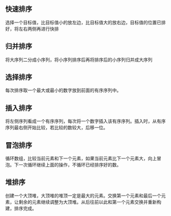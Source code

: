 ## 快速排序
选择一个目标值，比目标值小的放左边，比目标值大的放右边，目标值的位置已排好，将左右两侧再进行快排

## 归并排序
将大序列二分成小序列，将小序列排序后再将排序后的小序列归并成大序列

## 选择排序
每次排序取一个最大或最小的数字放到前面的有序序列中。

## 插入排序
将左侧序列看成一个有序序列，每次将一个数字插入该有序序列。插入时，从有序序列最右侧开始比较，若比较的数较大，后移一位。

## 冒泡排序
循环数组，比较当前元素和下一个元素，如果当前元素比下一个元素大，向上冒泡。下一次循环继续上面的操作，不循环已经排序好的数。

## 堆排序
创建一个大顶堆，大顶堆的堆顶一定是最大的元素。交换第一个元素和最后一个元素，让剩余的元素继续调整为大顶堆。从后往前以此和第一个元素交换并重新构建，排序完成。